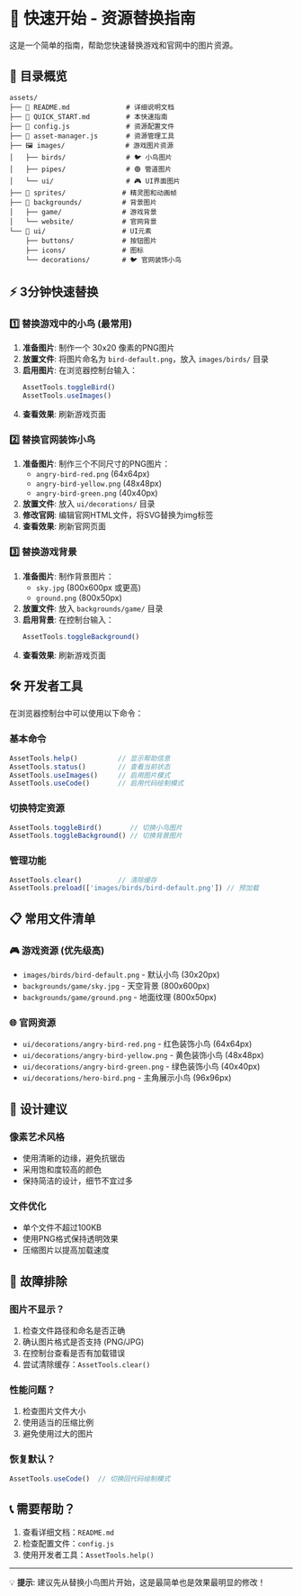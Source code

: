 # 🚀 快速开始 - 资源替换指南

这是一个简单的指南，帮助您快速替换游戏和官网中的图片资源。

## 📁 目录概览

```
assets/
├── 📄 README.md              # 详细说明文档
├── 📄 QUICK_START.md         # 本快速指南
├── 📄 config.js              # 资源配置文件
├── 📄 asset-manager.js       # 资源管理工具
├── 🖼️ images/               # 游戏图片资源
│   ├── birds/               # 🐦 小鸟图片
│   ├── pipes/               # 🟢 管道图片
│   └── ui/                  # 🎮 UI界面图片
├── 🎨 sprites/              # 精灵图和动画帧
├── 🌅 backgrounds/          # 背景图片
│   ├── game/               # 游戏背景
│   └── website/            # 官网背景
└── 🎯 ui/                   # UI元素
    ├── buttons/            # 按钮图片
    ├── icons/              # 图标
    └── decorations/        # 🐦 官网装饰小鸟
```

## ⚡ 3分钟快速替换

### 1️⃣ 替换游戏中的小鸟 (最常用)

1. **准备图片**: 制作一个 30x20 像素的PNG图片
2. **放置文件**: 将图片命名为 `bird-default.png`，放入 `images/birds/` 目录
3. **启用图片**: 在浏览器控制台输入：
   ```javascript
   AssetTools.toggleBird()
   AssetTools.useImages()
   ```
4. **查看效果**: 刷新游戏页面

### 2️⃣ 替换官网装饰小鸟

1. **准备图片**: 制作三个不同尺寸的PNG图片：
   - `angry-bird-red.png` (64x64px)
   - `angry-bird-yellow.png` (48x48px) 
   - `angry-bird-green.png` (40x40px)
2. **放置文件**: 放入 `ui/decorations/` 目录
3. **修改官网**: 编辑官网HTML文件，将SVG替换为img标签
4. **查看效果**: 刷新官网页面

### 3️⃣ 替换游戏背景

1. **准备图片**: 制作背景图片：
   - `sky.jpg` (800x600px 或更高)
   - `ground.png` (800x50px)
2. **放置文件**: 放入 `backgrounds/game/` 目录
3. **启用背景**: 在控制台输入：
   ```javascript
   AssetTools.toggleBackground()
   ```
4. **查看效果**: 刷新游戏页面

## 🛠️ 开发者工具

在浏览器控制台中可以使用以下命令：

### 基本命令
```javascript
AssetTools.help()          // 显示帮助信息
AssetTools.status()        // 查看当前状态
AssetTools.useImages()     // 启用图片模式
AssetTools.useCode()       // 启用代码绘制模式
```

### 切换特定资源
```javascript
AssetTools.toggleBird()       // 切换小鸟图片
AssetTools.toggleBackground() // 切换背景图片
```

### 管理功能
```javascript
AssetTools.clear()         // 清除缓存
AssetTools.preload(['images/birds/bird-default.png']) // 预加载
```

## 📋 常用文件清单

### 🎮 游戏资源 (优先级高)
- `images/birds/bird-default.png` - 默认小鸟 (30x20px)
- `backgrounds/game/sky.jpg` - 天空背景 (800x600px)
- `backgrounds/game/ground.png` - 地面纹理 (800x50px)

### 🌐 官网资源
- `ui/decorations/angry-bird-red.png` - 红色装饰小鸟 (64x64px)
- `ui/decorations/angry-bird-yellow.png` - 黄色装饰小鸟 (48x48px)
- `ui/decorations/angry-bird-green.png` - 绿色装饰小鸟 (40x40px)
- `ui/decorations/hero-bird.png` - 主角展示小鸟 (96x96px)

## 🎨 设计建议

### 像素艺术风格
- 使用清晰的边缘，避免抗锯齿
- 采用饱和度较高的颜色
- 保持简洁的设计，细节不宜过多

### 文件优化
- 单个文件不超过100KB
- 使用PNG格式保持透明效果
- 压缩图片以提高加载速度

## 🔧 故障排除

### 图片不显示？
1. 检查文件路径和命名是否正确
2. 确认图片格式是否支持 (PNG/JPG)
3. 在控制台查看是否有加载错误
4. 尝试清除缓存：`AssetTools.clear()`

### 性能问题？
1. 检查图片文件大小
2. 使用适当的压缩比例
3. 避免使用过大的图片

### 恢复默认？
```javascript
AssetTools.useCode()  // 切换回代码绘制模式
```

## 📞 需要帮助？

1. 查看详细文档：`README.md`
2. 检查配置文件：`config.js`
3. 使用开发者工具：`AssetTools.help()`

---

💡 **提示**: 建议先从替换小鸟图片开始，这是最简单也是效果最明显的修改！
